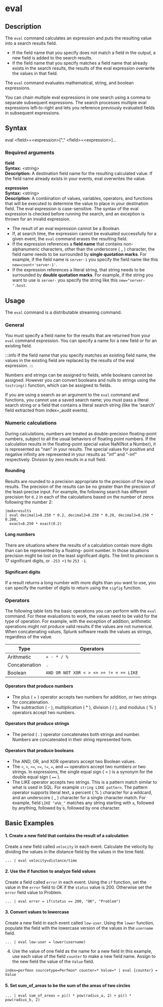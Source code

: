 # eval

## Description
The `eval` command calculates an expression and puts the resulting value into a search results field.
* If the field name that you specify does not match a field in the output, a new field is added to the search results.
* If the field name that you specify matches a field name that already exists in the search results, the results of the eval expression overwrite the values in that field.

The `eval` command evaluates mathematical, string, and boolean expressions.

You can chain multiple eval expressions in one search using a comma to separate subsequent expressions. The search processes multiple eval expressions left-to-right and lets you reference previously evaluated fields in subsequent expressions.

## Syntax
eval &lt;field&gt;=&lt;expression&gt;["," &lt;field&gt;=&lt;expression&gt;]...

### Required arguments
<b>field</b>   
<b>Syntax:</b> &lt;string&gt;  
<b>Description:</b> A destination field name for the resulting calculated value. If the field name already exists in your events, eval overwrites the value.    
 
<b>expression</b>  
<b>Syntax:</b> &lt;string&gt;    
<b>Description:</b> A combination of values, variables, operators, and functions that will be executed to determine the value to place in your destination field.
The eval expression is case-sensitive. The syntax of the eval expression is checked before running the search, and an exception is thrown for an invalid expression.
* The result of an eval expression cannot be a Boolean.
* If, at search time, the expression cannot be evaluated successfully for a given event, the `eval` command erases the resulting field.
* If the expression references a <b>field name</b> that contains non-alphanumeric characters, other than the underscore ( _ ) character, the field name needs to be surrounded by <b>single quotation marks</b>. For example, if the field name is `server-1` you specify the field name like this `new=count+'server-1'`.
* If the expression references a literal string, that string needs to be surrounded by <b>double quotation marks</b>. For example, if the string you want to use is `server-` you specify the string like this `new="server-".host`.

## Usage
The `eval` command is a distributable streaming command.

### General
You must specify a field name for the results that are returned from your `eval` command expression. You can specify a name for a new field or for an existing field.

:::info
If the field name that you specify matches an existing field name, the values in the existing field are replaced by the results of the eval expression.
:::

Numbers and strings can be assigned to fields, while booleans cannot be assigned. However you can convert booleans and nulls to strings using the `tostring()` function, which can be assigned to fields.

If you are using a search as an argument to the `eval` command and functions, you cannot use a saved search name; you must pass a literal search string or a field that contains a literal search string (like the 'search' field extracted from index=_audit events).

### Numeric calculations
During calculations, numbers are treated as double-precision floating-point numbers, subject to all the usual behaviors of floating point numbers. If the calculation results in the floating-point special value NaN(Not a Number), it is represented as "nan" in your results. The special values for positive and negative infinity are represented in your results as "inf" and "-inf" respectively. Division by zero results in a null field.

#### Rounding
Results are rounded to a precision appropriate to the precision of the input results. The precision of the results can be no greater than the precision of the least-precise input. For example, the following search has different precision for `0.2` in each of the calculations based on the number of zeros following the number 2:

```
|makeresults 
| eval decimal1=8.250 * 0.2, decimal2=8.250 * 0.20, decimal3=8.250 * 0.200, 
  exact=8.250 * exact(0.2)
```

#### Long numbers
There are situations where the results of a calculation contain more digits than can be represented by a floating- point number. In those situations precision might be lost on the least significant digits. The limit to precision is 17 significant digits, or `-253 +1` to `253 -1`.

#### Significant digits
If a result returns a long number with more digits than you want to use, you can specify the number of digits to return using the `sigfig` function.

### Operators
The following table lists the basic operations you can perform with the `eval` command. For these evaluations to work, the values need to be valid for the type of operation. For example, with the exception of addition, arithmetic operations might not produce valid results if the values are not numerical. When concatenating values, Splunk software reads the values as strings, regardless of the value.

| Type           | Operators                          |
| -------------- | ---------------------------------- |
| Arithmetic     | `+ - * / %  `                        |
| Concatenation  | `.`                                  |
| Boolean        | `AND OR NOT XOR < > <= >= != = == LIKE` |

#### Operators that produce numbers
* The plus ( + ) operator accepts two numbers for addition, or two strings for concatenation.
* The subtraction ( - ), multiplication ( * ), division ( / ), and modulus ( % ) operators accept two numbers.

#### Operators that produce strings
* The period ( . ) operator concatenates both strings and number. Numbers are concatenated in their string represented form.

#### Operators that produce booleans
* The AND, OR, and XOR operators accept two Boolean values.
* The `<`, `>`, `<=`, `>=`, `!=`, `=`, and `==` operators accept two numbers or two strings.
In expressions, the single equal sign ( = ) is a synonym for the double equal sign ( `==` ).
* The LIKE operator accepts two strings. This is a pattern match similar to what is used in SQL. For example `string LIKE pattern`. The pattern operator supports literal text, a percent ( % ) character for a wildcard, and an underscore ( _ ) character for a single character match. For example, field `LIKE "a%b_"` matches any string starting with `a`, followed by anything, followed by `b`, followed by one character.

## Basic Examples
#### 1. Create a new field that contains the result of a calculation
Create a new field called `velocity` in each event. Calculate the velocity by dividing the values in the distance field by the values in the time field.

```
... | eval velocity=distance/time
```
#### 2. Use the if function to analyze field values
Create a field called `error` in each event. Using the `if` function, set the value in the `error` field to OK if the `status` value is 200. Otherwise set the `error` field value to Problem.

```
... | eval error = if(status == 200, "OK", "Problem")
```

#### 3. Convert values to lowercase
Create a new field in each event called `low-user`. Using the `lower` function, populate the field with the lowercase version of the values in the `username` field.

```
... | eval low-user = lower(username)
```

4. Use the value of one field as the name for a new field
In this example, use each value of the field `counter` to make a new field name. Assign to the new field the value of the `Value` field.

```
index=perfmon sourcetype=Perfmon* counter=* Value=* | eval {counter} = Value
```

#### 5. Set sum_of_areas to be the sum of the areas of two circles

```
... | eval sum_of_areas = pi() * pow(radius_a, 2) + pi() * pow(radius_b, 2)
```
